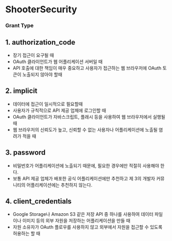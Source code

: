 # ShooterSecurity

### Grant Type

## 1. authorization_code
 - 장기 접근이 요구될 때
 - OAuth 클라이언트가 웹 어플리케이션 서버일 때
 - API 호출에 대한 책임이 매우 중요하고 사용자가 접근하는 웹 브라우저에 OAuth 토큰이 노출되지 않아야 할때

## 2. implicit
 - 데이터에 접근이 일시적으로 필요할때
 - 사용자가 규칙적으로 API 제공 업체에 로그인할 때
 - OAuth 클라이언트가 자바스크립트, 플래시 등을 사용하여 웹 브라우저에서 실행될 때
 - 웹 브라우저의 신뢰도가 높고, 신뢰할 수 없는 사용자나 어플리케이션에 노출될 염려가 적을 때
 
 ## 3. password
 - 비밀번호가 어플리케이션에 노출되기 때문에, 필요한 경우에만 적절히 사용해야 한다. 
 - 보통 API 제공 업체가 배포한 공식 어플리케이션에만 추천하고 제 3의 개발자 커뮤니티의 어플리케이션에는 추천하지 않는다. 
  
 ## 4. client_credentials
 - Google Storage나 Amazon S3 같은 저장 API 중 하나를 사용하여 데이터 파일이나 이미지 등의 외부 자원을 저장하는 어플리케이션을 만들 때
 - 자원 소유자가 OAuth 플로우를 사용하지 않고 외부에서 자원을 접근할 수 있도록 허용하는 할 때
